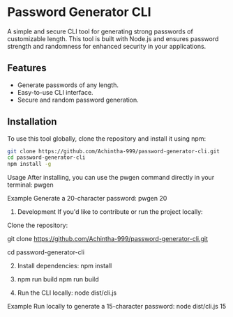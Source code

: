 # Password Generator CLI

A simple and secure CLI tool for generating strong passwords of customizable length. This tool is built with Node.js and ensures password strength and randomness for enhanced security in your applications.

## Features

- Generate passwords of any length.
- Easy-to-use CLI interface.
- Secure and random password generation.

## Installation

To use this tool globally, clone the repository and install it using npm:

```bash
git clone https://github.com/Achintha-999/password-generator-cli.git
cd password-generator-cli
npm install -g
```

Usage
After installing, you can use the pwgen command directly in your terminal:
pwgen <length>

Example
Generate a 20-character password:
pwgen 20

1. Development
If you'd like to contribute or run the project locally:

Clone the repository:

git clone https://github.com/Achintha-999/password-generator-cli.git

cd password-generator-cli

2. Install dependencies:
  npm install

3. npm run build
   npm run build

4. Run the CLI locally:
   node dist/cli.js <length>

Example
Run locally to generate a 15-character password:
node dist/cli.js 15




